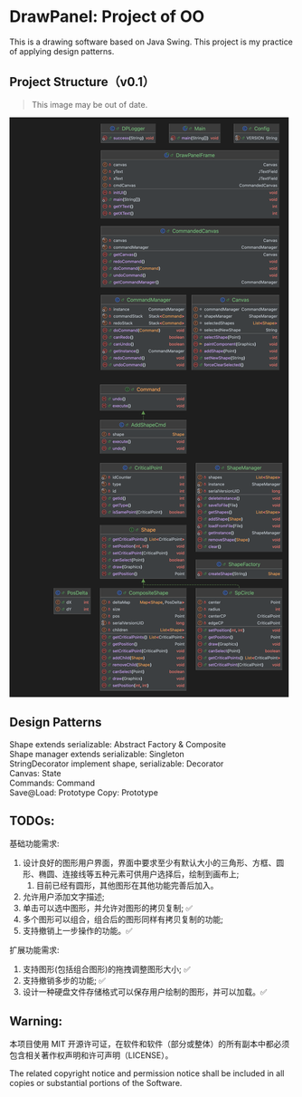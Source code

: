 # DrawPanel: Project of OO

This is a drawing software based on Java Swing. This project is my practice of applying design patterns.

## Project Structure（v0.1）

> This image may be out of date.

![UML](uml.png)

## Design Patterns

Shape extends serializable: Abstract Factory & Composite   
Shape manager extends serializable: Singleton  
StringDecorator implement shape, serializable: Decorator  
Canvas: State  
Commands: Command  
Save@Load: Prototype
Copy: Prototype

## TODOs:

基础功能需求:
1. 设计良好的图形用户界面，界面中要求至少有默认大小的三角形、方框、圆
   形、椭圆、连接线等五种元素可供用户选择后，绘制到画布上;
   1. 目前已经有圆形，其他图形在其他功能完善后加入。
2. 允许用户添加文字描述;
3. 单击可以选中图形，并允许对图形的拷贝复制; ✅
4. 多个图形可以组合，组合后的图形同样有拷贝复制的功能;
5. 支持撤销上一步操作的功能。✅

扩展功能需求:
1. 支持图形(包括组合图形)的拖拽调整图形大小; ✅
2. 支持撤销多步的功能; ✅
3. 设计一种硬盘文件存储格式可以保存用户绘制的图形，并可以加载。✅

## Warning:

本项目使用 MIT 开源许可证，在软件和软件（部分或整体）的所有副本中都必须包含相关著作权声明和许可声明（LICENSE）。 

The related copyright notice and permission notice shall be included in all copies or substantial portions of the Software.